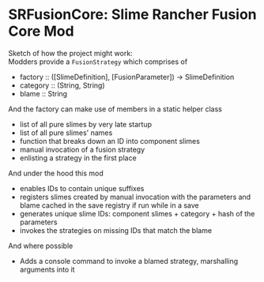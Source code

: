 # SRFusionCore: Slime Rancher Fusion Core Mod

Sketch of how the project might work:  
Modders provide a `FusionStrategy` which comprises of 
 - factory :: ([SlimeDefinition], [FusionParameter]) -> SlimeDefinition
 - category :: (String, String)
 - blame :: String
      
And the factory can make use of members in a static helper class
 - list of all pure slimes by very late startup
 - list of all pure slimes' names
 - function that breaks down an ID into component slimes
 - manual invocation of a fusion strategy
 - enlisting a strategy in the first place
         
And under the hood this mod
 - enables IDs to contain unique suffixes
 - registers slimes created by manual invocation with the parameters and blame cached in the save registry if run while in a save
 - generates unique slime IDs: component slimes + category + hash of the parameters
 - invokes the strategies on missing IDs that match the blame

And where possible
 - Adds a console command to invoke a blamed strategy, marshalling arguments into it
